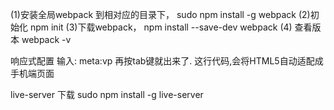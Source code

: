 (1)安装全局webpack 到相对应的目录下， sudo npm install -g webpack
(2)初始化 npm init
(3)下载webpack，   npm install --save-dev webpack
(4) 查看版本  webpack   -v

响应式配置
输入: meta:vp
再按tab键就出来了.
这行代码,会将HTML5自动适配成手机端页面


live-server 下载
sudo npm install -g live-server



